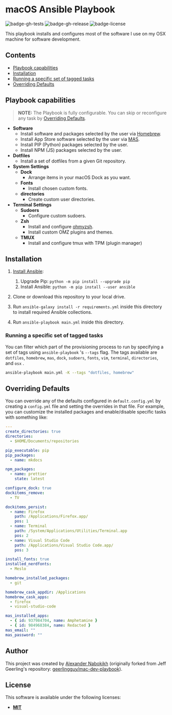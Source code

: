 # macOS Ansible Playbook

![badge-gh-tests]
![badge-gh-release]
![badge-license]

This playbook installs and configures most of the software I use on my OSX machine for software development.

## Contents

- [Playbook capabilities](#playbook-capabilities)
- [Installation](#installation)
- [Running a specific set of tagged tasks](#running-a-specific-set-of-tagged-tasks)
- [Overriding Defaults](#overriding-defaults)

## Playbook capabilities

> **NOTE:** The Playbook is fully configurable. You can skip or reconfigure any task by [Overriding Defaults](#overriding-defaults).

- **Software**
  - Install software and packages selected by the user via [Homebrew](https://github.com/Homebrew/brew).
  - Install App Store software selected by the user via [MAS](https://github.com/mas-cli/mas).
  - Install PIP (Python) packages selected by the user.
  - Install NPM (JS) packages selected by the user.
- **Dotfiles**
  - Install a set of dotfiles from a given Git repository.
- **System Settings**
  - **Dock**
    - Arrange items in your macOS Dock as you want.
  - **Fonts**
    - Install chosen custom fonts.
  - **directories**
    - Create custom user directories.
- **Terminal Settings**
  - **Sudoers**
    - Configure custom sudoers.
  - **Zsh**
    - Install and configure [ohmyzsh](https://github.com/ohmyzsh/ohmyzsh).
    - Install custom OMZ plugins and themes.
  - **TMUX**
    - Install and configure tmux with TPM (plugin manager)

## Installation

1. [Install Ansible](https://docs.ansible.com/ansible/latest/installation_guide/index.html):

   1. Upgrade Pip: `python -m pip install --upgrade pip`
   2. Install Ansible: `python -m pip install --user ansible`

2. Clone or download this repository to your local drive.
3. Run `ansible-galaxy install -r requirements.yml` inside this directory to install required Ansible collections.
4. Run `ansible-playbook main.yml` inside this directory.

### Running a specific set of tagged tasks

You can filter which part of the provisioning process to run by specifying a set of tags using `ansible-playbook` 's `--tags` flag. The tags available are `dotfiles`, `homebrew`, `mas`, `dock`, `sudoers`, `fonts`, `vim`, `terminal`, `directories`, and `osx` .

```sh
ansible-playbook main.yml -K --tags "dotfiles, homebrew"
```

## Overriding Defaults

You can override any of the defaults configured in `default.config.yml` by creating a `config.yml` file and setting the overrides in that file. For example, you can customize the installed packages and enable/disable specific tasks with something like:

```yaml
---
create_directories: true
directories:
  - $HOME/Documents/repositories

pip_executable: pip
pip_packages:
  - name: mkdocs

npm_packages:
  - name: prettier
    state: latest

configure_dock: true
dockitems_remove:
  - TV

dockitems_persist:
  - name: Firefox
    path: /Applications/Firefox.app/
    pos: 1
  - name: Terminal
    path: /System/Applications/Utilities/Terminal.app
    pos: 2
  - name: Visual Studio Code
    path: /Applications/Visual Studio Code.app/
    pos: 3

install_fonts: true
installed_nerdfonts:
  - Meslo

homebrew_installed_packages:
  - git

homebrew_cask_appdir: /Applications
homebrew_cask_apps:
  - firefox
  - visual-studio-code

mas_installed_apps:
  - { id: 937984704, name: Amphetamine }
  - { id: 984968384, name: Redacted }
mas_email: ""
mas_password: ""
```

## Author

This project was created by [Alexander Nabokikh](https://www.linkedin.com/in/nabokih/) (originally forked from Jeff Geerling's repository: [geerlingguy/mac-dev-playbook](https://github.com/geerlingguy/mac-dev-playbook)).

## License

This software is available under the following licenses:

- **[MIT](https://github.com/AlexNabokikh/mac-playbook/blob/master/LICENSE)**

[badge-gh-tests]: https://github.com/AlexNabokikh/mac-playbook/actions/workflows/ci.yml/badge.svg
[badge-gh-release]: https://github.com/AlexNabokikh/mac-playbook/actions/workflows/release.yaml/badge.svg
[badge-license]: https://img.shields.io/badge/License-MIT-informational
